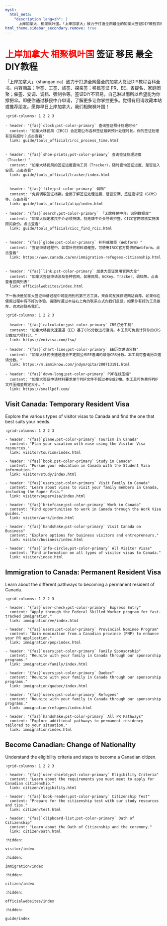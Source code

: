 ```yaml
---
myst:
  html_meta:
    "description lang=zh": |
      上岸加拿大，相聚枫叶国。「上岸加拿大」致力于打造全网最全的加拿大签证DIY教程百科全书。内容涵盖：学签、工签、旅游签、探亲签、超级签证；移民签 PR、EE、PNP；Webform、安调、调档、强制令等等。
html_theme.sidebar_secondary.remove: true
---
```


# <span style="color:red;">上岸加拿大 相聚枫叶国</span> 签证 移民 最全DIY教程
「上岸加拿大」（shangan.ca）致力于打造全网最全的加拿大签证DIY教程百科全书。内容涵盖：学签、工签、旅签、探亲签；移民签证 PR、EE、省提名、家庭团聚；催签、安调、调档、强制令等。签证DIY不容易，自己淋过雨所以希望能为你撑把伞。即便你通过移民中介申请，了解更多让你掌控更多。觉得有用请收藏本站或推荐朋友。愿你早日上岸加拿大，我们相聚枫叶国！

```{gallery-grid}
:grid-columns: 1 2 2 3

- header: "{fas}`clock;pst-color-primary` 查询签证预计处理时长"
  content: "加拿大移民局（IRCC）会定期公布各种签证最新预计处理时长。你的签证处理有没有超时？点击查看"
  link: guide/tools_official/ircc_process_time.html


- header: "{fas}`shoe-prints;pst-color-primary` 查询签证处理进度（Tracker）"
  content: "加拿大移民局的签证进度查询工具（Tracker），随时查询签证进度、是否进入安调。点击查看"
  link: guide/tools_official/tracker/index.html


- header: "{fas}`file;pst-color-primary` 调档"
  content: "免费调取签证档案，全面了解签证处理进展、是否安调、签证官评语（GCMS）等。点击查看"
  link: guide/tools_official/atip/index.html

- header: "{fas}`search;pst-color-primary` 「无牌移民中介」识别数据库"
  content: "加拿大规定移民中介必须持牌，找无牌中介会导致拒签。CICC官网可核实持牌顾问身份。点击查看"
  link: guide/tools_official/cicc_find_rcic.html


- header: "{fas}`globe;pst-color-primary` 补料或催签（Webform）"
  content: "签证申请过程中，如需补充材料或催签，可使用IRCC官方提供的Webform。点击查看"
  link: https://www.canada.ca/en/immigration-refugees-citizenship.html


- header: "{fas}`link;pst-color-primary` 加拿大签证常用官网大全"
  content: "加拿大签证申请涉及各种官网，如移民局、GCKey、Tracker、调档等。点击查看官网列表"
  link: officialwebsites/index.html
```

```{admonition} 第三方工具
下一板块是加拿大签证申请过程中可能用到的第三方工具，来自网友推荐或网站自荐。如果你在使用过程中有不好的体验，请随时通过本站右上角的联系方式向我们反馈。如果你有好的工具推荐，也欢迎联系我们。
```

```{gallery-grid}
:grid-columns: 1 2 2 3

- header: "{fas}`calculator;pst-color-primary` CRS打分工具"
  content: "加拿大移民快速通道（EE）基于CRS分数进行邀请。本工具可免费计算你的CRS分数及六项打分。"
  link: https://eoivisa.com/fsw/

- header: "{fas}`chart-line;pst-color-primary` EE历次邀请分数"
  content: "加拿大移民快速通道会不定期公布EE邀请的最低CRS分数。本工具可查询历次邀请分数。"
  link: https://m.immiknow.com/jndym/qita/200713191.html
   
- header: "{fas}`down-long;pst-color-primary` PDF在线压缩"
  content: "加拿大签证申请材料要求单个PDF文件不超过4MB或2MB。本工具可免费将PDF文件压缩至规定大小。"
  link: https://smallpdf.com/
```

## Visit Canada: Temporary Resident Visa

Explore the various types of visitor visas to Canada and find the one that best suits your needs.

```{gallery-grid}
:grid-columns: 1 2 2 3

- header: "{fas}`plane;pst-color-primary` Tourism in Canada"
  content: "Plan your vacation with ease using the Visitor Visa resources."
  link: visitor/tourism/index.html

- header: "{fas}`book;pst-color-primary` Study in Canada"
  content: "Pursue your education in Canada with the Student Visa information."
  link: visitor/study/index.html

- header: "{fas}`users;pst-color-primary` Visit Family in Canada"
  content: "Learn about visas to visit your family members in Canada, including the Super Visa."
  link: visitor/supervisa/index.html

- header: "{fas}`briefcase;pst-color-primary` Work in Canada"
  content: "Find opportunities to work in Canada through the Work Visa guides."
  link: visitor/work/index.html

- header: "{fas}`handshake;pst-color-primary` Visit Canada on Business"
  content: "Explore options for business visitors and entrepreneurs."
  link: visitor/business/index.html

- header: "{fas}`info-circle;pst-color-primary` All Visitor Visas"
  content: "Find information on all types of visitor visas to Canada."
  link: visitor/index.html
```


## Immigration to Canada: Permanent Resident Visa

Learn about the different pathways to becoming a permanent resident of Canada.

```{gallery-grid}
:grid-columns: 1 2 2 3

- header: "{fas}`user-check;pst-color-primary` Express Entry"
  content: "Apply through the Federal Skilled Worker program for fast-tracked immigration."
  link: immigration/ee/index.html

- header: "{fas}`users;pst-color-primary` Provincial Nominee Program"
  content: "Gain nomination from a Canadian province (PNP) to enhance your PR application."
  link: immigration/pnp/index.html

- header: "{fas}`users;pst-color-primary` Family Sponsorship"
  content: "Reunite with your family in Canada through our sponsorship programs."
  link: immigration/family/index.html

- header: "{fas}`users;pst-color-primary` Quebec"
  content: "Reunite with your family in Canada through our sponsorship programs."
  link: immigration/quebec/index.html

- header: "{fas}`users;pst-color-primary` Refugees"
  content: "Reunite with your family in Canada through our sponsorship programs."
  link: immigration/refugees/index.html

- header: "{fas}`handshake;pst-color-primary` All PR Pathways"
  content: "Explore additional pathways to permanent residency tailored to your situation."
  link: immigration/index.html
```

## Become Canadian: Change of Nationality

Understand the eligibility criteria and steps to become a Canadian citizen.

```{gallery-grid}
:grid-columns: 1 2 2 3

- header: "{fas}`user-shield;pst-color-primary` Eligibility Criteria"
  content: "Learn about the requirements you must meet to apply for Canadian citizenship."
  link: citizen/eligibility.html

- header: "{fas}`book-reader;pst-color-primary` Citizenship Test"
  content: "Prepare for the citizenship test with our study resources and tips."
  link: citizen/test.html

- header: "{fas}`clipboard-list;pst-color-primary` Oath of Citizenship"
  content: "Learn about the Oath of Citizenship and the ceremony."
  link: citizen/oath.html
```


```{toctree}
:hidden:

visitor/index
```


```{toctree}
:hidden:

immigration/index
```

```{toctree}
:hidden:

citizen/index
```

```{toctree}
:hidden:

officialwebsites/index
```

```{toctree}
:hidden:

guide/index
```
